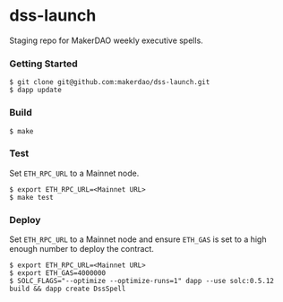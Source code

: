 # dss-launch

Staging repo for MakerDAO weekly executive spells.

### Getting Started

```
$ git clone git@github.com:makerdao/dss-launch.git
$ dapp update
```

### Build

```
$ make
```

### Test

Set `ETH_RPC_URL` to a Mainnet node.

```
$ export ETH_RPC_URL=<Mainnet URL>
$ make test
```

### Deploy

Set `ETH_RPC_URL` to a Mainnet node and ensure `ETH_GAS` is set to a high enough number to deploy the contract.

```
$ export ETH_RPC_URL=<Mainnet URL>
$ export ETH_GAS=4000000
$ SOLC_FLAGS="--optimize --optimize-runs=1" dapp --use solc:0.5.12 build && dapp create DssSpell
```
